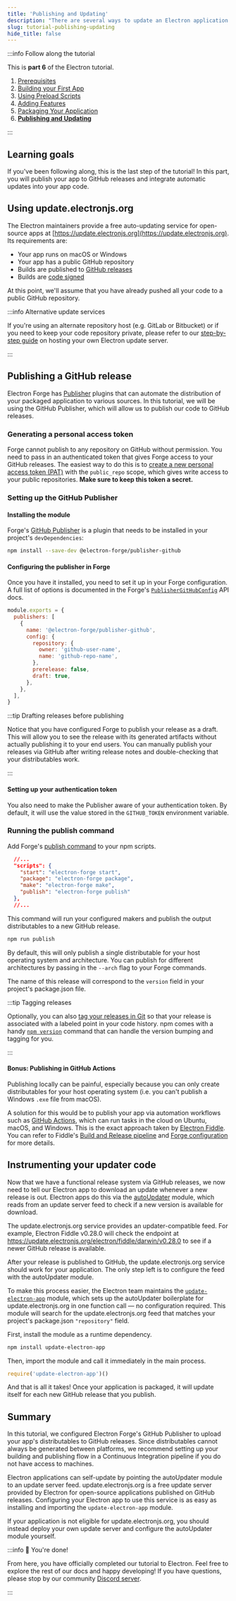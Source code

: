 ```yaml
---
title: 'Publishing and Updating'
description: "There are several ways to update an Electron application. The easiest and officially supported one is taking advantage of the built-in Squirrel framework and Electron's autoUpdater module."
slug: tutorial-publishing-updating
hide_title: false
---
```


:::info Follow along the tutorial

This is **part 6** of the Electron tutorial.

1. [Prerequisites][prerequisites]
1. [Building your First App][building your first app]
1. [Using Preload Scripts][preload]
1. [Adding Features][features]
1. [Packaging Your Application][packaging]
1. **[Publishing and Updating][updates]**

:::

## Learning goals

If you've been following along, this is the last step of the tutorial! In this part,
you will publish your app to GitHub releases and integrate automatic updates
into your app code.

## Using update.electronjs.org

The Electron maintainers provide a free auto-updating service for open-source apps
at [https://update.electronjs.org](https://update.electronjs.org). Its requirements are:

- Your app runs on macOS or Windows
- Your app has a public GitHub repository
- Builds are published to [GitHub releases]
- Builds are [code signed][code-signed]

At this point, we'll assume that you have already pushed all your
code to a public GitHub repository.

:::info Alternative update services

If you're using an alternate repository host (e.g. GitLab or Bitbucket) or if
you need to keep your code repository private, please refer to our
[step-by-step guide][update-server] on hosting your own Electron update server.

:::

## Publishing a GitHub release

Electron Forge has [Publisher] plugins that can automate the distribution
of your packaged application to various sources. In this tutorial, we will
be using the GitHub Publisher, which will allow us to publish
our code to GitHub releases.

### Generating a personal access token

Forge cannot publish to any repository on GitHub without permission. You
need to pass in an authenticated token that gives Forge access to
your GitHub releases. The easiest way to do this is to
[create a new personal access token (PAT)][new-pat]
with the `public_repo` scope, which gives write access to your public repositories.
**Make sure to keep this token a secret.**

### Setting up the GitHub Publisher

#### Installing the module

Forge's [GitHub Publisher] is a plugin that
needs to be installed in your project's `devDependencies`:

```sh npm2yarn
npm install --save-dev @electron-forge/publisher-github
```

#### Configuring the publisher in Forge

Once you have it installed, you need to set it up in your Forge
configuration. A full list of options is documented in the Forge's
[`PublisherGitHubConfig`] API docs.

```js title='forge.config.js'
module.exports = {
  publishers: [
    {
      name: '@electron-forge/publisher-github',
      config: {
        repository: {
          owner: 'github-user-name',
          name: 'github-repo-name',
        },
        prerelease: false,
        draft: true,
      },
    },
  ],
}
```

:::tip Drafting releases before publishing

Notice that you have configured Forge to publish your release as a draft.
This will allow you to see the release with its generated artifacts
without actually publishing it to your end users. You can manually
publish your releases via GitHub after writing release notes and
double-checking that your distributables work.

:::

#### Setting up your authentication token

You also need to make the Publisher aware of your authentication token.
By default, it will use the value stored in the `GITHUB_TOKEN` environment
variable.

### Running the publish command

Add Forge's [publish command] to your npm scripts.

```json {6} title='package.json'
  //...
  "scripts": {
    "start": "electron-forge start",
    "package": "electron-forge package",
    "make": "electron-forge make",
    "publish": "electron-forge publish"
  },
  //...
```

This command will run your configured makers and publish the output distributables to a new
GitHub release.

```sh npm2yarn
npm run publish
```

By default, this will only publish a single distributable for your host operating system and
architecture. You can publish for different architectures by passing in the `--arch` flag to your
Forge commands.

The name of this release will correspond to the `version` field in your project's package.json file.

:::tip Tagging releases

Optionally, you can also [tag your releases in Git][git-tag] so that your
release is associated with a labeled point in your code history. npm comes
with a handy [`npm version`](https://docs.npmjs.com/cli/v8/commands/npm-version)
command that can handle the version bumping and tagging for you.

:::

#### Bonus: Publishing in GitHub Actions

Publishing locally can be painful, especially because you can only create distributables
for your host operating system (i.e. you can't publish a Windows `.exe` file from macOS).

A solution for this would be to publish your app via automation workflows
such as [GitHub Actions], which can run tasks in the
cloud on Ubuntu, macOS, and Windows. This is the exact approach taken by [Electron Fiddle].
You can refer to Fiddle's [Build and Release pipeline][fiddle-build]
and [Forge configuration][fiddle-forge-config]
for more details.

## Instrumenting your updater code

Now that we have a functional release system via GitHub releases, we now need to tell our
Electron app to download an update whenever a new release is out. Electron apps do this
via the [autoUpdater] module, which reads from an update server feed to check if a new version
is available for download.

The update.electronjs.org service provides an updater-compatible feed. For example, Electron
Fiddle v0.28.0 will check the endpoint at https://update.electronjs.org/electron/fiddle/darwin/v0.28.0
to see if a newer GitHub release is available.

After your release is published to GitHub, the update.electronjs.org service should work
for your application. The only step left is to configure the feed with the autoUpdater module.

To make this process easier, the Electron team maintains the [`update-electron-app`] module,
which sets up the autoUpdater boilerplate for update.electronjs.org in one function
call — no configuration required. This module will search for the update.electronjs.org
feed that matches your project's package.json `"repository"` field.

First, install the module as a runtime dependency.

```sh npm2yarn
npm install update-electron-app
```

Then, import the module and call it immediately in the main process.

```js title='main.js'
require('update-electron-app')()
```

And that is all it takes! Once your application is packaged, it will update itself for each new
GitHub release that you publish.

## Summary

In this tutorial, we configured Electron Forge's GitHub Publisher to upload your app's
distributables to GitHub releases. Since distributables cannot always be generated
between platforms, we recommend setting up your building and publishing flow
in a Continuous Integration pipeline if you do not have access to machines.

Electron applications can self-update by pointing the autoUpdater module to an update server feed.
update.electronjs.org is a free update server provided by Electron for open-source applications
published on GitHub releases. Configuring your Electron app to use this service is as easy as
installing and importing the `update-electron-app` module.

If your application is not eligible for update.electronjs.org, you should instead deploy your
own update server and configure the autoUpdater module yourself.

:::info 🌟 You're done!

From here, you have officially completed our tutorial to Electron. Feel free to explore the
rest of our docs and happy developing! If you have questions, please stop by our community
[Discord server].

:::

[autoupdater]: ../api/auto-updater.md
[code-signed]: ./code-signing.md
[discord server]: https://discord.gg/electronjs
[electron fiddle]: https://electronjs.org/fiddle
[fiddle-build]: https://github.com/electron/fiddle/blob/master/.github/workflows/build.yaml
[fiddle-forge-config]: https://github.com/electron/fiddle/blob/master/forge.config.js
[github actions]: https://github.com/features/actions
[github publisher]: https://www.electronforge.io/config/publishers/github
[github releases]: https://docs.github.com/en/repositories/releasing-projects-on-github/managing-releases-in-a-repository
[git-tag]: https://git-scm.com/book/en/v2/Git-Basics-Tagging
[new-pat]: https://github.com/settings/tokens/new
[publish command]: https://www.electronforge.io/cli#publish
[publisher]: https://www.electronforge.io/config/publishers
[`publishergithubconfig`]: https://js.electronforge.io/publisher/github/interfaces/publishergithubconfig
[`update-electron-app`]: https://github.com/electron/update-electron-app
[update-server]: ./updates.md

<!-- Tutorial links -->

[prerequisites]: tutorial-1-prerequisites.md
[building your first app]: tutorial-2-first-app.md
[preload]: tutorial-3-preload.md
[features]: tutorial-4-adding-features.md
[packaging]: tutorial-5-packaging.md
[updates]: tutorial-6-publishing-updating.md
